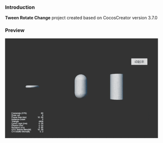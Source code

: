 ### Introduction
**Tween Rotate Change** project created based on CocosCreator version 3.7.0

### Preview
![image](../../../gif/202203/2022030502.gif)